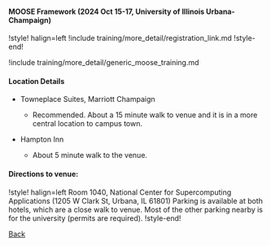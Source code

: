 #### MOOSE Framework (2024 Oct 15-17, University of Illinois Urbana-Champaign)

!style! halign=left
!include training/more_detail/registration_link.md
!style-end!

!include training/more_detail/generic_moose_training.md

#### Location Details

- Towneplace Suites, Marriott Champaign

  - Recommended. About a 15 minute walk to venue and it is in a more central location to campus town.

- Hampton Inn

  - About 5 minute walk to the venue.


#### Directions to venue:

!style! halign=left
Room 1040, National Center for Supercomputing Applications (1205 W Clark St, Urbana, IL 61801)
Parking is available at both hotels, which are a close walk to venue. Most of the other parking
nearby is for the university (permits are required).
!style-end!

[Back](training/index.md)
